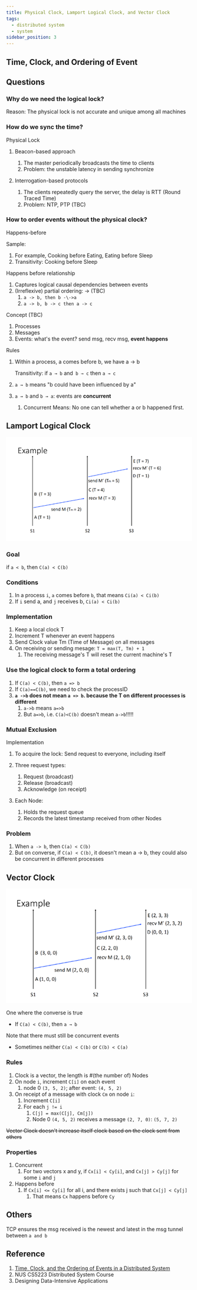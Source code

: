 ```yaml
---
title: Physical Clock, Lamport Logical Clock, and Vector Clock
tags:
  - distributed system
  - system
sidebar_position: 3
---
```


## Time, Clock, and Ordering of Event

## Questions

### Why do we need the logical lock?

Reason: The physical lock is not accurate and unique among all machines

### How do we sync the time?

Physical Lock
1. Beacon-based approach
   1. The master periodically broadcasts the time to clients
   2. Problem: the unstable latency in sending synchronize

2. Interrogation-based protocols
   1. The clients repeatedly query the server, the delay is RTT (Round Traced Time)
   2. Problem:  NTP, PTP (TBC)

### How to order events without the physical clock?

Happens-before

Sample:

1. For example, Cooking before Eating, Eating before Sleep
2. Transitivity: Cooking before Sleep

Happens before relationship

1. Captures logical causal dependencies between events
2. (Irreflexive) partial ordering: → (TBC)
   1. `a -> b, then b -\->a`
   2. `a -> b, b -> c then a -> c`

Concept (TBC)

1. Processes
2. Messages
3. Events: what's the event? send msg, recv msg, **event happens**

Rules

1. Within a process, a comes before b, we have a → b

   Transitivity: if `a → b` and` b → c` then `a → c`

2. `a → b` means "b could have been influenced by a"

3. `a → b` and `b → a`: events are **concurrent**

   1. Concurrent Means: No one can tell whether a or b happened first.

## Lamport Logical Clock

![image-20240517042445675](./03-logical-lock.assets/image-20240517042445675.png)

### Goal

if `a < b`, then `C(a) < C(b)`

### Conditions

1. In a process `i`, `a` comes before `b`, that means `Ci(a) < Ci(b)`
2. If `i` send a, and `j` receives b, `Ci(a) < Ci(b)`

### Implementation

1. Keep a local clock T
2. Increment T whenever an event happens
3. Send Clock value Tm (Time of Message) on all messages
4. On receiving or sending mesage: `T = max(T, Tm) + 1`
   1. The receiving message's T will reset the current machine's T

### Use the logical clock to form a total ordering

1. If `C(a) < C(b)`, then `a => b`
2. If `C(a)==C(b)`, we need to check the processID
3. **`a ->b` does not mean `a => b`. because the T on different processes is different**
   1. `a->b` means `a=>b`
   2. But `a=>b`, i.e. `C(a)<C(b)` doesn't mean `a->b`!!!!!

### Mutual Exclusion

Implementation

1. To acquire the lock: Send request to everyone, including itself

2. Three request types:

   1. Request (broadcast)
   2. Release  (broadcast)
   3. Acknowledge (on receipt)

3. Each Node:

   1. Holds the request queue
   2. Records the latest timestamp received from other Nodes

### Problem

1. When `a -> b`, then `C(a) < C(b)`
2. But on converse, if `C(a) < C(b)`, it doesn't mean a -> b, they could also be concurrent in different processes

## Vector Clock

![image-20240517042507469](./03-logical-lock.assets/image-20240517042507469.png)

One where the converse is true 

- If `C(a) < C(b)`, then `a → b`

Note that there must still be concurrent events

- Sometimes neither `C(a) < C(b)` or `C(b) < C(a)`

### Rules

1. Clock is a vector, the length is #(the number of) Nodes
2. On node `i`, increment `C[i]` on each event
   1. node 0 `(3, 5, 2)`; after event: `(4, 5, 2)`
3. On receipt of a message with clock `Cm` on node `i`:
   1. Increment `C[i]`
   2. For each `j != i`
      1. `C[j] = max(C[j], Cm[j])`
      2. Node 0 `(4, 5, 2)` receives a message `(2, 7, 0)`: `(5, 7, 2)`

~~Vector Clock doesn't increase itself clock based on the clock sent from others~~

### Properties

1. Concurrent
   1. For two vectors x and y, if `Cx[i] < Cy[i]`, and `Cx[j] > Cy[j]` for some `i` and `j`
2. Happens before
   1. If `Cx[i] <= Cy[i]` for all i, and there exists j such that `Cx[j] < Cy[j]`
      1. That means `Cx` happens before `Cy`

## Others

TCP ensures the msg received is the newest and latest in the msg tunnel between `a and b`

## Reference

1. [Time, Clock, and the Ordering of Events in a Distributed System](https://lamport.azurewebsites.net/pubs/time-clocks.pdf)
2. NUS CS5223 Distributed System Course
3. Designing Data-Intensive Applications


